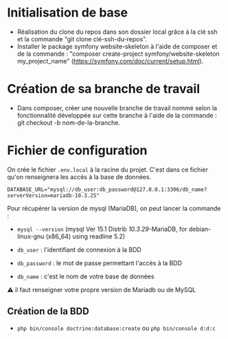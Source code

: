 # Initialisation de base

- Réalisation du clone du repos dans son dossier local grâce à la clé ssh et la commande "git clone clé-ssh-du-repos".
- Installer le package symfony website-skeleton à l'aide de composer et de la commande : "composer create-project symfony/website-skeleton my_project_name" (https://symfony.com/doc/current/setup.html).

# Création de sa branche de travail

- Dans composer, créer une nouvelle branche de travail nommé selon la fonctionnalité développée sur cette branche à l'aide de la commande : git checkout -b nom-de-la-branche.

# Fichier de configuration
On crée le fichier `.env.local` à la racine du projet. C'est dans ce fichier qu'on renseignera les accès à la base de données.

`DATABASE_URL="mysql://db_user:db_password@127.0.0.1:3306/db_name?serverVersion=mariadb-10.3.25"` 

Pour récupérer la version de mysql (MariaDB), on peut lancer la commande :
- `mysql --version` (mysql  Ver 15.1 Distrib *10.3.29*-MariaDB, for debian-linux-gnu (x86_64) using readline 5.2)

- `db_user` : l'identifiant de connexion à la BDD
- `db_password` : le mot de passe permettant l'accès à la BDD
- `db_name` : c'est le nom de votre base de données

:warning: il faut renseigner votre propre version de Mariadb ou de MySQL

## Création de la BDD
- `php bin/console doctrine:database:create` ou `php bin/console d:d:c`